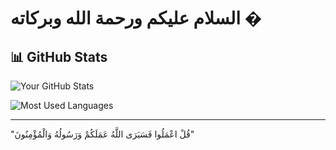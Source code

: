 # السلام عليكم ورحمة الله وبركاته �

## 📊 GitHub Stats

![Your GitHub Stats](https://github-readme-stats.vercel.app/api?username=YOUR_USERNAME&show_icons=true&theme=radical)

![Most Used Languages](https://github-readme-stats.vercel.app/api/top-langs/?username=YOUR_USERNAME&layout=compact&theme=radical)

---

"قُلْ اعْمَلُوا فَسَيَرَى اللَّهُ عَمَلَكُمْ وَرَسُولُهُ وَالْمُؤْمِنُونَ"
